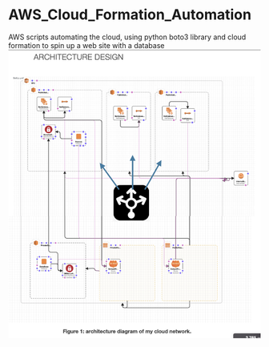 # AWS_Cloud_Formation_Automation
AWS scripts automating the cloud, using python boto3 library and cloud formation to spin up a web site with a database
![AWS architecture](https://github.com/DominikWawak/AWS_Cloud_Formation_Automation/blob/master/Screenshot%202022-10-07%20at%2019.32.00.png)
